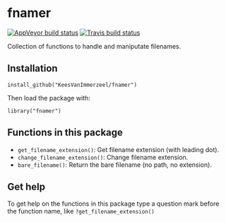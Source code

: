 # fnamer

<!-- badges: start -->
[![AppVeyor build status](https://ci.appveyor.com/api/projects/status/github/KeesVanImmerzeel/fnamer?branch=master&svg=true)](https://ci.appveyor.com/project/KeesVanImmerzeel/fnamer)
[![Travis build status](https://travis-ci.com/KeesVanImmerzeel/fnamer.svg?branch=master)](https://travis-ci.com/KeesVanImmerzeel/fnamer)
<!-- badges: end -->

Collection of functions to handle and maniputate filenames.

## Installation

`install_github("KeesVanImmerzeel/fnamer")`

Then load the package with:

`library("fnamer")` 

## Functions in this package
- `get_filename_extension()`: Get filename extension (with leading dot).
- `change_filename_extension()`: Change filename extension.
- `bare_filename()`: Return the bare filename (no path, no extension).

## Get help

To get help on the functions in this package type a question mark before the function name, like `?get_filename_extension()`
